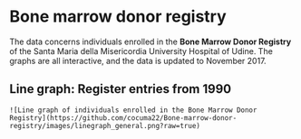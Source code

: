# Bone marrow donor registry 

The data concerns individuals enrolled in the **Bone Marrow Donor Registry** of the Santa Maria della Misericordia University Hospital of Udine. The graphs are all interactive, and the data is updated to November 2017.

## Line graph: Register entries from 1990
```
![Line graph of individuals enrolled in the Bone Marrow Donor Registry](https://github.com/cocuma22/Bone-marrow-donor-registry/images/linegraph_general.png?raw=true)
```
